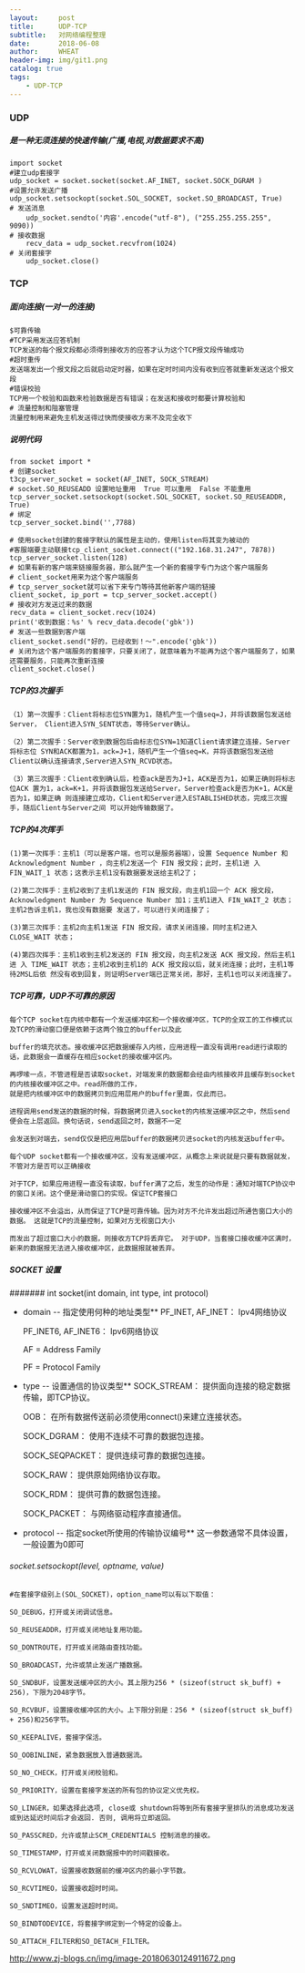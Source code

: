 ```yaml
---
layout:     post
title:      UDP-TCP
subtitle:   对网络编程整理
date:       2018-06-08
author:     WHEAT
header-img: img/git1.png
catalog: true
tags:
    - UDP-TCP
---
```

### UDP
##### 是一种无须连接的快速传输(广播,电视,对数据要求不高)
	import socket
	#建立udp套接字
	udp_socket = socket.socket(socket.AF_INET, socket.SOCK_DGRAM )
	#设置允许发送广播
	udp_socket.setsockopt(socket.SOL_SOCKET, socket.SO_BROADCAST, True)
	# 发送消息
    	udp_socket.sendto('内容'.encode("utf-8"), ("255.255.255.255", 9090))
	# 接收数据
    	recv_data = udp_socket.recvfrom(1024)
	# 关闭套接字
    	udp_socket.close()


### TCP
##### 面向连接(一对一的连接)
	$可靠传输
	#TCP采用发送应答机制
	TCP发送的每个报文段都必须得到接收方的应答才认为这个TCP报文段传输成功
	#超时重传
	发送端发出一个报文段之后就启动定时器，如果在定时时间内没有收到应答就重新发送这个报文段
	#错误校验
	TCP用一个校验和函数来检验数据是否有错误；在发送和接收时都要计算校验和
	# 流量控制和阻塞管理
	流量控制用来避免主机发送得过快而使接收方来不及完全收下
	
##### 说明代码 	
	from socket import *
	# 创建socket
	t3cp_server_socket = socket(AF_INET, SOCK_STREAM)
	# socket.SO_REUSEADD 设置地址重用  True 可以重用  False 不能重用
	tcp_server_socket.setsockopt(socket.SOL_SOCKET, socket.SO_REUSEADDR, True)
	# 绑定
	tcp_server_socket.bind('',7788)

	# 使用socket创建的套接字默认的属性是主动的，使用listen将其变为被动的
	#客服端要主动联接tcp_client_socket.connect(("192.168.31.247", 7878))
	tcp_server_socket.listen(128)
	# 如果有新的客户端来链接服务器，那么就产生一个新的套接字专门为这个客户端服务
	# client_socket用来为这个客户端服务
	# tcp_server_socket就可以省下来专门等待其他新客户端的链接
	client_socket, ip_port = tcp_server_socket.accept()
	# 接收对方发送过来的数据
	recv_data = client_socket.recv(1024)
	print('收到数据：%s' % recv_data.decode('gbk'))
	# 发送一些数据到客户端
	client_socket.send("好的，已经收到！～".encode('gbk'))
	# 关闭为这个客户端服务的套接字，只要关闭了，就意味着为不能再为这个客户端服务了，如果还需要服务，只能再次重新连接
	client_socket.close()

##### TCP的3次握手
	（1）第⼀次握⼿：Client将标志位SYN置为1，随机产⽣⼀个值seq=J，并将该数据包发送给Server， Client进⼊SYN_SENT状态，等待Server确认。

	（2）第⼆次握⼿：Server收到数据包后由标志位SYN=1知道Client请求建⽴连接，Server将标志位 SYN和ACK都置为1，ack=J+1，随机产⽣⼀个值seq=K，并将该数据包发送给Client以确认连接请求,Server进⼊SYN_RCVD状态。

	（3）第三次握⼿：Client收到确认后，检查ack是否为J+1，ACK是否为1，如果正确则将标志位ACK 置为1，ack=K+1，并将该数据包发送给Server，Server检查ack是否为K+1，ACK是否为1，如果正确 则连接建⽴成功，Client和Server进⼊ESTABLISHED状态，完成三次握⼿，随后Client与Server之间 可以开始传输数据了。

##### TCP的4次挥手
	(1)第⼀次挥⼿：主机1（可以是客户端，也可以是服务器端），设置 Sequence Number 和 Acknowledgment Number ，向主机2发送⼀个 FIN 报⽂段；此时，主机1进 ⼊ FIN_WAIT_1 状态；这表示主机1没有数据要发送给主机2了；

	(2)第⼆次挥⼿：主机2收到了主机1发送的 FIN 报⽂段，向主机1回⼀个 ACK 报⽂段， Acknowledgment Number 为 Sequence Number 加1；主机1进⼊ FIN_WAIT_2 状态；主机2告诉主机1，我也没有数据要 发送了，可以进⾏关闭连接了；

	(3)第三次挥⼿：主机2向主机1发送 FIN 报⽂段，请求关闭连接，同时主机2进⼊ CLOSE_WAIT 状态；

	(4)第四次挥⼿：主机1收到主机2发送的 FIN 报⽂段，向主机2发送 ACK 报⽂段，然后主机1进 ⼊ TIME_WAIT 状态；主机2收到主机1的 ACK 报⽂段以后，就关闭连接；此时，主机1等待2MSL后依 然没有收到回复，则证明Server端已正常关闭，那好，主机1也可以关闭连接了。

##### TCP可靠，UDP不可靠的原因
	每个TCP socket在内核中都有一个发送缓冲区和一个接收缓冲区，TCP的全双工的工作模式以及TCP的滑动窗口便是依赖于这两个独立的buffer以及此

	buffer的填充状态。接收缓冲区把数据缓存入内核，应用进程一直没有调用read进行读取的话，此数据会一直缓存在相应socket的接收缓冲区内。

	再啰嗦一点，不管进程是否读取socket，对端发来的数据都会经由内核接收并且缓存到socket的内核接收缓冲区之中。read所做的工作，
	就是把内核缓冲区中的数据拷贝到应用层用户的buffer里面，仅此而已。

	进程调用send发送的数据的时候，将数据拷贝进入socket的内核发送缓冲区之中，然后send便会在上层返回。换句话说，send返回之时，数据不一定

	会发送到对端去，send仅仅是把应用层buffer的数据拷贝进socket的内核发送buffer中。

	每个UDP socket都有一个接收缓冲区，没有发送缓冲区，从概念上来说就是只要有数据就发，不管对方是否可以正确接收

	对于TCP，如果应用进程一直没有读取，buffer满了之后，发生的动作是：通知对端TCP协议中的窗口关闭。这个便是滑动窗口的实现。保证TCP套接口

	接收缓冲区不会溢出，从而保证了TCP是可靠传输。因为对方不允许发出超过所通告窗口大小的数据。 这就是TCP的流量控制，如果对方无视窗口大小

	而发出了超过窗口大小的数据，则接收方TCP将丢弃它。 对于UDP，当套接口接收缓冲区满时，新来的数据报无法进入接收缓冲区，此数据报就被丢弃。
##### SOCKET 设置
####### int socket(int domain, int type, int protocol)
* domain -- 指定使用何种的地址类型**
	PF_INET, AF_INET： Ipv4网络协议

	PF_INET6, AF_INET6： Ipv6网络协议

	AF = Address Family

	PF = Protocol Family
* type -- 设置通信的协议类型**
	SOCK_STREAM： 提供面向连接的稳定数据传输，即TCP协议。

	OOB： 在所有数据传送前必须使用connect()来建立连接状态。

	SOCK_DGRAM： 使用不连续不可靠的数据包连接。

	SOCK_SEQPACKET： 提供连续可靠的数据包连接。

	SOCK_RAW： 提供原始网络协议存取。

	SOCK_RDM： 提供可靠的数据包连接。

	SOCK_PACKET： 与网络驱动程序直接通信。
* protocol -- 指定socket所使用的传输协议编号**
	这一参数通常不具体设置，一般设置为0即可

###### socket.setsockopt(level, optname, value)
	#在套接字级别上(SOL_SOCKET)，option_name可以有以下取值：

	SO_DEBUG，打开或关闭调试信息。

	SO_REUSEADDR，打开或关闭地址复用功能。

	SO_DONTROUTE，打开或关闭路由查找功能。

	SO_BROADCAST，允许或禁止发送广播数据。

	SO_SNDBUF，设置发送缓冲区的大小。其上限为256 * (sizeof(struct sk_buff) + 256)，下限为2048字节。

	SO_RCVBUF，设置接收缓冲区的大小。上下限分别是：256 * (sizeof(struct sk_buff) + 256)和256字节。

	SO_KEEPALIVE，套接字保活。

	SO_OOBINLINE，紧急数据放入普通数据流。

	SO_NO_CHECK，打开或关闭校验和。

	SO_PRIORITY，设置在套接字发送的所有包的协议定义优先权。

	SO_LINGER，如果选择此选项, close或 shutdown将等到所有套接字里排队的消息成功发送或到达延迟时间后才会返回. 否则, 调用将立即返回。

	SO_PASSCRED，允许或禁止SCM_CREDENTIALS 控制消息的接收。

	SO_TIMESTAMP，打开或关闭数据报中的时间戳接收。

	SO_RCVLOWAT，设置接收数据前的缓冲区内的最小字节数。

	SO_RCVTIMEO，设置接收超时时间。

	SO_SNDTIMEO，设置发送超时时间。

	SO_BINDTODEVICE，将套接字绑定到一个特定的设备上。

	SO_ATTACH_FILTER和SO_DETACH_FILTER。
![]()http://www.zj-blogs.cn/img/image-20180630124911672.png



	





